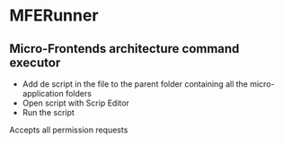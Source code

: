 # MFERunner

## Micro-Frontends architecture command executor

- Add de script in the file to the parent folder containing all the micro-application folders
- Open script with Scrip Editor
- Run the script

Accepts all permission requests
